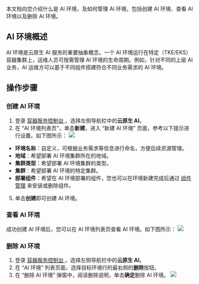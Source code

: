
本文档向您介绍什么是 AI 环境，及如何管理 AI 环境，包括创建 AI 环境、查看 AI 环境以及删除 AI 环境。

## AI 环境概述 
AI 环境是云原生 AI 服务的重要抽象概念。一个 AI 环境运行在特定（TKE/EKS）容器集群上，运维人员可按需管理 AI 环境的生命周期。例如，针对不同的上层 AI 业务，AI 运维方可以基于不同组件搭建符合不同业务需求的 AI 环境。




## 操作步骤
### 创建 AI 环境
1. 登录 [容器服务控制台 ](https://console.cloud.tencent.com/tke2)，选择左侧导航栏中的**云原生 AI**。
2. 在 “AI 环境列表页”，单击**新建**，进入 “新建 AI 环境” 页面，参考以下提示进行设置。如下图所示：
![](https://main.qcloudimg.com/raw/95476aec85eff15a71e0c33abf669311.png)
 - **环境名称**：自定义，可根据业务需求等信息进行命名，方便后续资源管理。
 - **地域**：希望部署 AI 环境集群所在的地域。
 - **集群类型**：希望部署 AI 环境集群的类型。
 - **集群**：希望部署 AI 环境的特定集群。
 - **部署组件**：希望在 AI 环境部署的组件，您也可以在环境新建完成后通过 [组件管理](https://cloud.tencent.com/document/product/457/62629) 来安装或删除组件。
5. 单击**创建**即可创建 AI 环境。

### 查看 AI 环境

成功创建 AI 环境后，您可以在 AI 环境列表页查看 AI 环境。如下图所示：
![](https://main.qcloudimg.com/raw/9f18f5011f11b88b93bba895c755e69c.png)




### 删除 AI 环境

1. 登录 [容器服务控制台 ](https://console.cloud.tencent.com/tke2)，选择左侧导航栏中的**云原生 AI**。
2. 在 “AI 环境” 列表页面，选择目标环境行的最右侧的**删除**按钮。
3. 在 “删除 AI 环境” 弹窗中，阅读删除说明，单击**确定**删除 AI 环境。
![](https://main.qcloudimg.com/raw/e49551379b190b07400e220dbfe3d39f.png)
